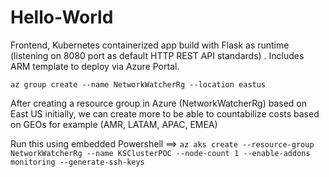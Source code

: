 # Hello-World
Frontend, Kubernetes containerized app build with Flask as runtime (listening on 8080 port as default HTTP REST API standards) . Includes ARM template to deploy via Azure Portal.


``az group create --name NetworkWatcherRg --location eastus``

After creating a resource group in Azure (NetworkWatcherRg)  based on East US initially, we can create more to be able to countabilize costs based on GEOs for example (AMR, LATAM, APAC, EMEA)

Run this using embedded Powershell ==> ``az aks create --resource-group NetworkWatcherRg --name KSClusterPOC --node-count 1 --enable-addons monitoring --generate-ssh-keys``

